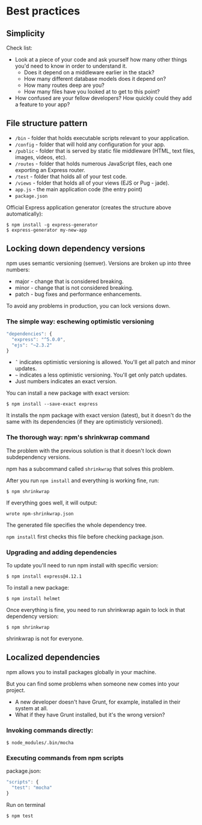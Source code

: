 # Best practices

## Simplicity

Check list:

* Look at a piece of your code and ask yourself how many other things you'd need to know in order to understand it.
  - Does it depend on a middleware earlier in the stack?
  - How many different database models does it depend on?
  - How many routes deep are you?
  - How many files have you looked at to get to this point?
* How confused are your fellow developers? How quickly could they add a feature to your app?

## File structure pattern

* `/bin` - folder that holds executable scripts relevant to your application.
* `/config` - folder that will hold any configuration for your app.
* `/public` - folder that is served by static file middleware (HTML, text files, images, videos, etc).
* `/routes` - folder that holds numerous JavaScript files, each one exporting an Express router.
* `/test` - folder that holds all of your test code.
* `/views` - folder that holds all of your views (EJS or Pug - jade).
* `app.js` - the main application code (the entry point)
* `package.json`

Official Express application generator (creates the structure above automatically):
```
$ npm install -g express-generator
$ express-generator my-new-app
```

## Locking down dependency versions

npm uses semantic versioning (semver).
Versions are broken up into three numbers:
* major - change that is considered breaking.
* minor - change that is not considered breaking.
* patch - bug fixes and performance enhancements.

To avoid any problems in production, you can lock versions down.

### The simple way: eschewing optimistic versioning

```javascript
"dependencies": {
  "express": "^5.0.0",
  "ejs": "~2.3.2"
}
```

* `ˆ` indicates optimistic versioning is allowed. You'll get all patch and minor updates.
* `~` indicates a less optimistic versioning. You'll get only patch updates.
* Just numbers indicates an exact version.

You can install a new package with exact version:
```
$ npm install --save-exact express
```

It installs the npm package with exact version (latest), but it doesn't do the same with its dependencies (if they are optimisticly versioned).

### The thorough way: npm's shrinkwrap command

The problem with the previous solution is that it doesn't lock down subdependency versions.

npm has a subcommand called `shrinkwrap` that solves this problem.

After you run `npm install` and everything is working fine, run:

```
$ npm shrinkwrap
```

If everything goes well, it will output:
```
wrote npm-shrinkwrap.json
```

The generated file specifies the whole dependency tree.

`npm install` first checks this file before checking package.json.

### Upgrading and adding dependencies

To update you'll need to run npm install with specific version:
```
$ npm install express@4.12.1
```

To install a new package:
```
$ npm install helmet
```

Once everything is fine, you need to run shrinkwrap again to lock in that dependency version:
```
$ npm shrinkwrap
```

shrinkwrap is not for everyone.

## Localized dependencies

npm allows you to install packages globally in your machine.

But you can find some problems when someone new comes into your project.

* A new developer doesn't have Grunt, for example, installed in their system at all.
* What if they have Grunt installed, but it's the wrong version?

### Invoking commands directly:

```
$ node_modules/.bin/mocha
```

### Executing commands from npm scripts

package.json:
```javascript
"scripts": {
  "test": "mocha"
}
```

Run on terminal
```
$ npm test
```

